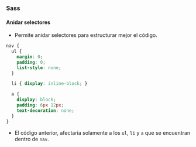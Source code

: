 ### Sass
#### Anidar selectores

- Permite anidar selectores para estructurar mejor el código.

```css
nav {
  ul {
    margin: 0;
    padding: 0;
    list-style: none;
  }

  li { display: inline-block; }

  a {
    display: block;
    padding: 6px 12px;
    text-decoration: none;
  }
}
```

- El código anterior, afectaría solamente a los ```ul```, ```li``` y ```a``` que se encuentran dentro de ```nav```.
